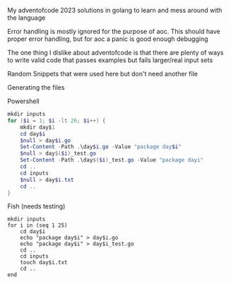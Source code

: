 My adventofcode 2023 solutions in golang to learn and mess around with the language

Error handling is mostly ignored for the purpose of aoc. This should have proper error handling, but for aoc a panic is
good enough debugging

The one thing I dislike about adventofcode is that there are plenty of ways to write valid code that passes examples but fails larger/real input sets

Random Snippets that were used here but don't need another file

Generating the files

Powershell
```powershell
mkdir inputs
for ($i = 1; $i -lt 26; $i++) { 
    mkdir day$1
    cd day$i
    $null > day$i.go
    Set-Content -Path .\day$i.go -Value "package day$i"
    $null > day$($i)_test.go
    Set-Content -Path .\day$($i)_test.go -Value "package dayi"
    cd ..
    cd inputs
    $null > day$i.txt
    cd ..
}
```

Fish (needs testing)
```fish
mkdir inputs
for i in (seq 1 25)
    cd day$i
    echo "package day$i" > day$i.go
    echo "package day$i" > day$i_test.go
    cd ..
    cd inputs
    touch day$i.txt
    cd ..
end
```